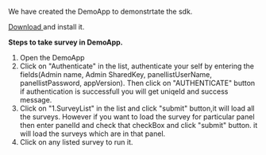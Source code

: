 We have created the DemoApp to demonstrtate the sdk.

[Download ](http://apidev.1pt.mobi/apps/android/DemoApp/DemoApp_Version_1.0.apk)  and install it.

**Steps to take survey in DemoApp.**
1. Open the DemoApp
2. Click on "Authenticate"  in the list, authenticate your self by entering the fields(Admin name, Admin SharedKey, panellistUserName, panellistPassword, appVersion).
   Then click on "AUTHENTICATE" button if authentication is successfull you will get uniqeId and success message.
3. Click on "1.SurveyList" in the list  and click "submit" button,it will load all the surveys.
   However if you want to load the survey for particular panel then enter panelId and check that checkBox and click "submit" button. it will load the surveys which are in that panel.
4. Click on any listed survey to run it.
